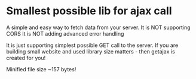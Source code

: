 # Smallest possible lib for ajax call

A simple and easy way to fetch data from your server.
It is NOT supporting CORS
It is NOT adding advanced error handling

It is just supporting simplest possible GET call to the server.
If you are building small website and used library size matters - then getajax is created for you!

Minified file size ~157 bytes!
